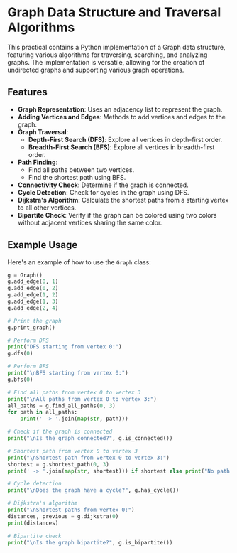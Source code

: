 # Graph Data Structure and Traversal Algorithms

This practical contains a Python implementation of a Graph data structure, featuring various algorithms for traversing, searching, and analyzing graphs. The implementation is versatile, allowing for the creation of undirected graphs and supporting various graph operations.

## Features

- **Graph Representation**: Uses an adjacency list to represent the graph.
- **Adding Vertices and Edges**: Methods to add vertices and edges to the graph.
- **Graph Traversal**:
  - **Depth-First Search (DFS)**: Explore all vertices in depth-first order.
  - **Breadth-First Search (BFS)**: Explore all vertices in breadth-first order.
- **Path Finding**:
  - Find all paths between two vertices.
  - Find the shortest path using BFS.
- **Connectivity Check**: Determine if the graph is connected.
- **Cycle Detection**: Check for cycles in the graph using DFS.
- **Dijkstra's Algorithm**: Calculate the shortest paths from a starting vertex to all other vertices.
- **Bipartite Check**: Verify if the graph can be colored using two colors without adjacent vertices sharing the same color.


## Example Usage

Here's an example of how to use the `Graph` class:

```python
g = Graph()
g.add_edge(0, 1)
g.add_edge(0, 2)
g.add_edge(1, 2)
g.add_edge(1, 3)
g.add_edge(2, 4)

# Print the graph
g.print_graph()

# Perform DFS
print("DFS starting from vertex 0:")
g.dfs(0)

# Perform BFS
print("\nBFS starting from vertex 0:")
g.bfs(0)

# Find all paths from vertex 0 to vertex 3
print("\nAll paths from vertex 0 to vertex 3:")
all_paths = g.find_all_paths(0, 3)
for path in all_paths:
    print(' -> '.join(map(str, path)))

# Check if the graph is connected
print("\nIs the graph connected?", g.is_connected())

# Shortest path from vertex 0 to vertex 3
print("\nShortest path from vertex 0 to vertex 3:")
shortest = g.shortest_path(0, 3)
print(' -> '.join(map(str, shortest))) if shortest else print("No path found")

# Cycle detection
print("\nDoes the graph have a cycle?", g.has_cycle())

# Dijkstra's algorithm
print("\nShortest paths from vertex 0:")
distances, previous = g.dijkstra(0)
print(distances)

# Bipartite check
print("\nIs the graph bipartite?", g.is_bipartite())
